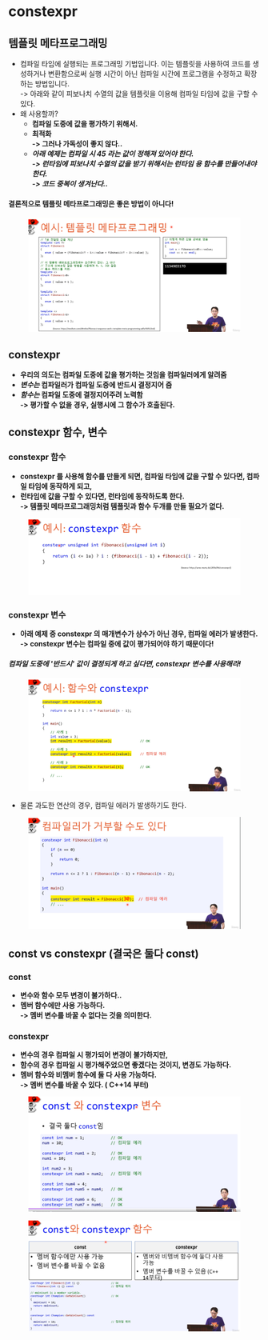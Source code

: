 # constexpr

## 템플릿 메타프로그래밍&#x20;

* 컴파일 타임에 실행되는 프로그래밍 기법입니다. 이는 템플릿을 사용하여 코드를 생성하거나 변환함으로써 실행 시간이 아닌 컴파일 시간에 프로그램을 수정하고 확장하는 방법입니다.\
  -> 아래와 같이 피보나치 수열의 값을 템플릿을 이용해 컴파일 타임에 값을 구할 수 있다.&#x20;
* 왜 사용할까?
  * **컴파일 도중에 값을 평가하기 위해서.**
  * **최적화** \
    **-> 그러나 가독성이 좋지 않다..**&#x20;
  * _**아래 예제는 컴파일 시 45 라는 값이 정해져 있어야 한다.**_\
    _**-> 런타임에 피보나치 수열의 값을 받기 위해서는 런타임 용 함수를 만들어내야 한다.**_ \
    _**-> 코드 중복이 생겨난다..**_&#x20;

#### 결론적으로 템플릿 메타프로그래밍은 좋은 방법이 아니다!

<figure><img src="../../../.gitbook/assets/image (99).png" alt=""><figcaption></figcaption></figure>

## constexpr

* **우리의 의도는 컴파일 도중에 값을 평가하는 것임을 컴파일러에게 알려줌**&#x20;
* _**변수는**_**&#x20;컴파일러가 컴파일 도중에 반드시 결정지어 줌**&#x20;
* _**함수는**_**&#x20;컴파일 도중에 결정지어주려 노력함** \
  **-> 평가할 수 없을 경우, 실행시에 그 함수가 호출된다.**&#x20;

## constexpr 함수, 변수

### constexpr 함수

* **constexpr 를 사용해 함수를 만들게 되면, 컴파일 타임에 값을 구할 수 있다면, 컴파일 타임에 동작하게 되고,**&#x20;
* **런타임에 값을 구할 수 있다면, 런타임에 동작하도록 한다.** \
  **-> 템플릿 메타프로그래밍처럼 템플릿과 함수 두개를 만들 필요가 없다.**

<figure><img src="../../../.gitbook/assets/image (100).png" alt=""><figcaption></figcaption></figure>

### constexpr 변수

* **아래 예제 중 constexpr 의 매개변수가 상수가 아닌 경우, 컴파일 에러가 발생한다.** \
  **-> constexpr 변수는 컴파일 중에 값이 평가되어야 하기 때문이다!**

#### _**컴파일 도중에 '반드시' 값이 결정되게 하고 싶다면, constexpr 변수를 사용해라!**_

<figure><img src="../../../.gitbook/assets/image (101).png" alt=""><figcaption></figcaption></figure>

* 물론 과도한 연산의 경우, 컴파일 에러가 발생하기도 한다.&#x20;

<figure><img src="../../../.gitbook/assets/image (102).png" alt=""><figcaption></figcaption></figure>

## const vs constexpr (결국은 둘다 const)

### const&#x20;

* **변수와 함수 모두 변경이 불가하다..**&#x20;
* **멤버 함수에만 사용 가능하다.** \
  **-> 멤버 변수를 바꿀 수 없다는 것을 의미한다.**&#x20;

### constexpr

* **변수의 경우 컴파일 시 평가되어 변경이 불가하지만,**&#x20;
* **함수의 경우 컴파일 시 평가해주었으면 좋겠다는 것이지, 변경도 가능하다.**&#x20;
* **멤버 함수와 비멤버 함수에 둘 다 사용 가능하다.** \
  **-> 멤버 변수를 바꿀 수 있다. ( C++14 부터)**

<figure><img src="../../../.gitbook/assets/image (104).png" alt=""><figcaption></figcaption></figure>

<figure><img src="../../../.gitbook/assets/image (105).png" alt=""><figcaption></figcaption></figure>
